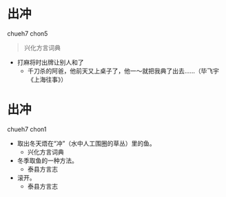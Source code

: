 # 出冲
chueh7 chon5
> 兴化方言词典
- 打麻将时出牌让别人和了
  - 千刀杀的阿爸，他前天又上桌子了，他一～就把我典了出去……（毕飞宇《上海往事》）





# 出冲
chueh7 chon1
+ 取出冬天焐在“冲”（水中人工围圈的草丛）里的鱼。
  * 兴化方言词典
+ 冬季取鱼的一种方法。
  * 泰县方言志
+ 滚开。
  * 泰县方言志
